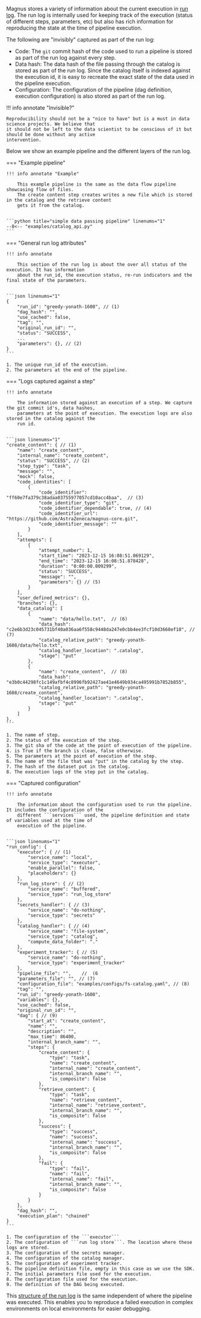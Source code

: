 Magnus stores a variety of information about the current execution in [run log](../concepts/run-log.md).
The run log is internally used
for keeping track of the execution (status of different steps, parameters, etc) but also has rich information
for reproducing the state at the time of pipeline execution.


The following are "invisibly" captured as part of the run log:

- Code: The ```git``` commit hash of the code used to run a pipeline is stored as part of the run log against
every step.
- Data hash: The data hash of the file passing through the catalog is stored as part of the run log. Since the
catalog itself is indexed against the execution id, it is easy to recreate the exact state of the data used
in the pipeline execution.
- Configuration: The configuration of the pipeline (dag definition, execution configuration) is also stored
as part of the run log.



!!! info annotate "Invisible?"

    Reproducibility should not be a "nice to have" but is a must in data science projects. We believe that
    it should not be left to the data scientist to be conscious of it but should be done without any active
    intervention.


Below we show an example pipeline and the different layers of the run log.


=== "Example pipeline"

    !!! info annotate "Example"

        This example pipeline is the same as the data flow pipeline showcasing flow of files.
        The create content step creates writes a new file which is stored in the catalog and the retrieve content
        gets it from the catalog.


    ```python title="simple data passing pipeline" linenums="1"
    --8<-- "examples/catalog_api.py"
    ```
=== "General run log attributes"

    !!! info annotate

        This section of the run log is about the over all status of the execution. It has information
        about the run_id, the execution status, re-run indicators and the final state of the parameters.


    ```json linenums="1"
    {
        "run_id": "greedy-yonath-1608", // (1)
        "dag_hash": "",
        "use_cached": false,
        "tag": "",
        "original_run_id": "",
        "status": "SUCCESS",
        ...
        "parameters": {}, // (2)
    }
    ```

    1. The unique run_id of the execution.
    2. The parameters at the end of the pipeline.


=== "Logs captured against a step"

    !!! info annotate

        The information stored against an execution of a step. We capture the git commit id's, data hashes,
        parameters at the point of execution. The execution logs are also stored in the catalog against the
        run id.


    ```json linenums="1"
    "create_content": { // (1)
        "name": "create_content",
        "internal_name": "create_content",
        "status": "SUCCESS", // (2)
        "step_type": "task",
        "message": "",
        "mock": false,
        "code_identities": [
            {
                "code_identifier": "ff60e7fa379c38adaa03755977057cd10acc4baa",  // (3)
                "code_identifier_type": "git",
                "code_identifier_dependable": true, // (4)
                "code_identifier_url": "https://github.com/AstraZeneca/magnus-core.git",
                "code_identifier_message": ""
            }
        ],
        "attempts": [
            {
                "attempt_number": 1,
                "start_time": "2023-12-15 16:08:51.869129",
                "end_time": "2023-12-15 16:08:51.878428",
                "duration": "0:00:00.009299",
                "status": "SUCCESS",
                "message": "",
                "parameters": {} // (5)
            }
        ],
        "user_defined_metrics": {},
        "branches": {},
        "data_catalog": [
            {
                "name": "data/hello.txt",  // (6)
                "data_hash": "c2e6b3d23c045731bf40a036aa6f558c9448da247e0cbb4ee3fcf10d3660ef18", // (7)
                "catalog_relative_path": "greedy-yonath-1608/data/hello.txt",
                "catalog_handler_location": ".catalog",
                "stage": "put"
            },
            {
                "name": "create_content",  // (8)
                "data_hash": "e3b0c44298fc1c149afbf4c8996fb92427ae41e4649b934ca495991b7852b855",
                "catalog_relative_path": "greedy-yonath-1608/create_content",
                "catalog_handler_location": ".catalog",
                "stage": "put"
            }
        ]
    },
    ```

    1. The name of step.
    2. The status of the execution of the step.
    3. The git sha of the code at the point of execution of the pipeline.
    4. is True if the branch is clean, false otherwise.
    5. The parameters at the point of execution of the step.
    6. The name of the file that was "put" in the catalog by the step.
    7. The hash of the dataset put in the catalog.
    8. The execution logs of the step put in the catalog.


=== "Captured configuration"

    !!! info annotate

        The information about the configuration used to run the pipeline. It includes the configuration of the
        different ```services``` used, the pipeline definition and state of variables used at the time of
        execution of the pipeline.


    ```json linenums="1"
    "run_config": {
        "executor": { // (1)
            "service_name": "local",
            "service_type": "executor",
            "enable_parallel": false,
            "placeholders": {}
        },
        "run_log_store": { // (2)
            "service_name": "buffered",
            "service_type": "run_log_store"
        },
        "secrets_handler": { // (3)
            "service_name": "do-nothing",
            "service_type": "secrets"
        },
        "catalog_handler": { // (4)
            "service_name": "file-system",
            "service_type": "catalog",
            "compute_data_folder": "."
        },
        "experiment_tracker": { // (5)
            "service_name": "do-nothing",
            "service_type": "experiment_tracker"
        },
        "pipeline_file": "",    //  (6
        "parameters_file": "", // (7)
        "configuration_file": "examples/configs/fs-catalog.yaml", // (8)
        "tag": "",
        "run_id": "greedy-yonath-1608",
        "variables": {},
        "use_cached": false,
        "original_run_id": "",
        "dag": { // (9)
            "start_at": "create_content",
            "name": "",
            "description": "",
            "max_time": 86400,
            "internal_branch_name": "",
            "steps": {
                "create_content": {
                    "type": "task",
                    "name": "create_content",
                    "internal_name": "create_content",
                    "internal_branch_name": "",
                    "is_composite": false
                },
                "retrieve_content": {
                    "type": "task",
                    "name": "retrieve_content",
                    "internal_name": "retrieve_content",
                    "internal_branch_name": "",
                    "is_composite": false
                },
                "success": {
                    "type": "success",
                    "name": "success",
                    "internal_name": "success",
                    "internal_branch_name": "",
                    "is_composite": false
                },
                "fail": {
                    "type": "fail",
                    "name": "fail",
                    "internal_name": "fail",
                    "internal_branch_name": "",
                    "is_composite": false
                }
            }
        },
        "dag_hash": "",
        "execution_plan": "chained"
    }
    ```

    1. The configuration of the ```executor```
    2. The configuration of ```run log store```. The location where these logs are stored.
    3. The configuration of the secrets manager.
    4. The configuration of the catalog manager.
    5. The configuration of experiment tracker.
    6. The pipeline definition file, empty in this case as we use the SDK.
    7. The initial parameters file used for the execution.
    8. The configuration file used for the execution.
    9. The definition of the DAG being executed.



This [structure of the run log](../concepts/run-log.md) is the same independent of where the pipeline was executed.
This enables you to reproduce a failed execution in complex environments on local environments for easier debugging.
